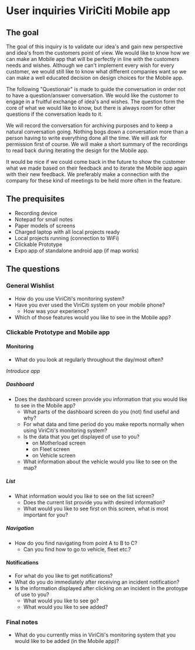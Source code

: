 # User inquiries ViriCiti Mobile app
## The goal
The goal of this inquiry is to validate our idea's and gain new perspective and idea's from the customers point of view. We would like to know how we can make an Mobile app that will be perfectly in line with the customers needs and wishes. Although we can't implement every wish for every customer, we would still like to know what different companies want so we can make a well educated decision on design choices for the Mobile app.

The following "Questionair" is made to guide the conversation in order not to have a question/answer conversation. We would like the customer to engage in a fruitful exchange of idea's and wishes. The question form the core of what we would like to know, but there is always room for other questions if the conversation leads to it.

We will record the conversation for archiving purposes and to keep a natural conversation going. Nothing bogs down a conversation more than a person having to write everything done all the time. We will ask for permission first of course. We will make a short summary of the recordings to read back during iterating the design for the Mobile app.

It would be nice if we could come back in the future to show the customer what we made based on their feedback and to iterate the Mobile app again with their new feedback. We preferably make a connection with the company for these kind of meetings to be held more often in the feature.

## The prequisites
* Recording device
* Notepad for small notes
* Paper models of screens
* Charged laptop with all local projects ready
* Local projects running (connection to WiFi)
* Clickable Prototype
* Expo app of standalone android app (if map works)

## The questions
### General Wishlist
* How do you use ViriCiti's monitoring system?
* Have you ever used the ViriCiti system on your mobile phone?
  * How was your experience?
* Which of those features would you like to see in the Mobile app?

### Clickable Prototype and Mobile app
#### Monitoring
* What do you look at regularly throughout the day/most often?

*Introduce app*

##### Dashboard
* Does the dashboard screen provide you information that you would like to see in the Mobile app?
  * What parts of the dashboard screen do you (not) find useful and why?
  * For what data and time period do you make reports normally when using ViriCiti's monitoring system?
  * Is the data that you get displayed of use to you?
    * on Motherload screen
    * on Fleet screen
    * on Vehicle screen
  * What information about the vehicle would you like to see on the map?

##### List
* What information would you like to see on the list screen?
  * Does the current list provide you with desired information?
  * What would you like to see first on this screen, what is most important for you?

##### Navigation
* How do you find navigating from point A to B to C?
  * Can you find how to go to vehicle, fleet etc.?

#### Notifications
* For what do you like to get notifications?
* What do you do immediately after receiving an incident notification?
* Is the information displayed after clicking on an incident in the protoype of use to you?
  * What would you like to see go?
  * What would you like to see added?

### Final notes
* What do you currently miss in ViriCiti's monitoring system that you would like to be added (in the Mobile app)?
